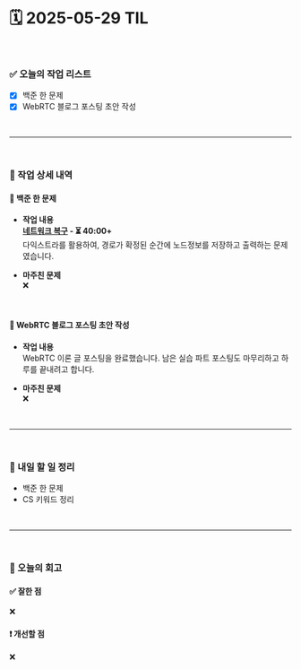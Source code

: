 # 🗓️ 2025-05-29 TIL

<br>

### ✅ 오늘의 작업 리스트  
- [x] 백준 한 문제
- [x] WebRTC 블로그 포스팅 초안 작성

<br>

---

<br>

### 📌 작업 상세 내역  

#### 🔹 백준 한 문제
- **작업 내용**<br>
**[네트워크 복구](https://www.acmicpc.net/problem/2211) - ⏳ 40:00+**<br>
다익스트라를 활용하여, 경로가 확정된 순간에 노드정보를 저장하고 출력하는 문제였습니다.

- **마주친 문제**<br>
❌

<br>

#### 🔹 WebRTC 블로그 포스팅 초안 작성
- **작업 내용**<br>
WebRTC 이론 글 포스팅을 완료했습니다. 남은 실습 파트 포스팅도 마무리하고 하루를 끝내려고 합니다. 

- **마주친 문제**<br>
❌

<br>

---

<br>

### 🚀 내일 할 일 정리  

- 백준 한 문제
- CS 키워드 정리

<br>

---

<br>

### 🧐 오늘의 회고  

#### ✅ 잘한 점
❌

#### ❗ 개선할 점
❌


<br><br><br>